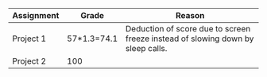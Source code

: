 | Assignment     | Grade       | Reason |
|----------------|-------------|--------|
| Project 1      | 57*1.3=74.1 | Deduction of score due to screen freeze instead of slowing down by sleep calls. |
| Project 2      |    100      | |
